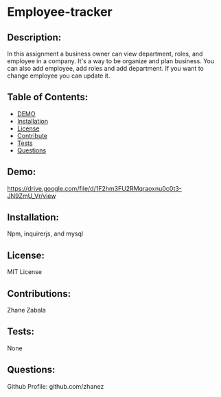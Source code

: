 # Employee-tracker


## Description:
In this assignment a business owner can view department, roles, and employee in a company. It's a way to be organize and plan business. You can also add employee, add roles and add department. If you want to change employee you can update it.

## Table of Contents:

* [DEMO](#demo)
* [Installation](#installation)
* [License](#license)
* [Contribute](#contribute)
* [Tests](#tests)
* [Questions](#questions)


## Demo: 
https://drive.google.com/file/d/1F2hm3FU2RMqraoxnu0c0t3-JN9ZmU_Vr/view


## Installation:
Npm, inquirerjs, and mysql


## License:
MIT License

## Contributions:
Zhane Zabala

## Tests:
None

## Questions:
   Github Profile: github.com/zhanez

   
  
